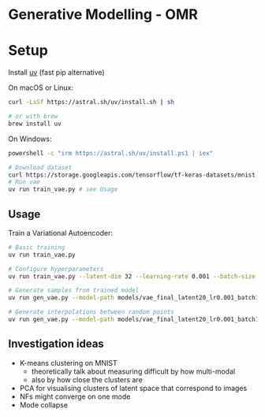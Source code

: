 # Generative Modelling - OMR

# Setup
Install [uv](https://github.com/astral-sh/uv) (fast pip alternative)

On macOS or Linux:
```bash
curl -LsSf https://astral.sh/uv/install.sh | sh

# or with brew
brew install uv
```

On Windows:
```bash
powershell -c "irm https://astral.sh/uv/install.ps1 | iex"
```

```bash
# Download dataset
curl https://storage.googleapis.com/tensorflow/tf-keras-datasets/mnist.npz --output mnist.npz
# Run vae
uv run train_vae.py # see Usage
```

## Usage
Train a Variational Autoencoder:
```bash
# Basic training
uv run train_vae.py

# Configure hyperparameters
uv run train_vae.py --latent-dim 32 --learning-rate 0.001 --batch-size 64 --num-epochs 50 --batches-per-visual 20 --checkpoint-every 1 --seed 42

# Generate samples from trained model
uv run gen_vae.py --model-path models/vae_final_latent20_lr0.001_batch128.eqx

# Generate interpolations between random points
uv run gen_vae.py --model-path models/vae_final_latent20_lr0.001_batch128.eqx --mode interpolate
```

## Investigation ideas

- K-means clustering on MNIST
  - theoretically talk about measuring difficult by how multi-modal
  - also by how close the clusters are
- PCA for visualising clusters of latent space that correspond to images
- NFs might converge on one mode
- Mode collapse
